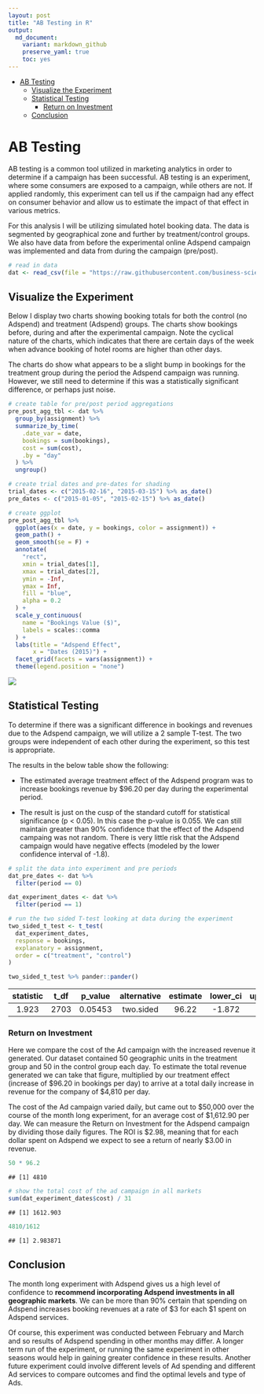 ```yaml
---
layout: post
title: "AB Testing in R"
output:
  md_document:
    variant: markdown_github
    preserve_yaml: true
    toc: yes
---
```


-   [AB Testing](#ab-testing)
    -   [Visualize the Experiment](#visualize-the-experiment)
    -   [Statistical Testing](#statistical-testing)
        -   [Return on Investment](#return-on-investment)
    -   [Conclusion](#conclusion)

# AB Testing

AB testing is a common tool utilized in marketing analytics in order to
determine if a campaign has been successful. AB testing is an
experiment, where some consumers are exposed to a campaign, while others
are not. If applied randomly, this experiment can tell us if the
campaign had any effect on consumer behavior and allow us to estimate
the impact of that effect in various metrics.

For this analysis I will be utilizing simulated hotel booking data. The
data is segmented by geographical zone and further by treatment/control
groups. We also have data from before the experimental online Adspend
campaign was implemented and data from during the campaign (pre/post).

``` r
# read in data
dat <- read_csv(file = "https://raw.githubusercontent.com/business-science/free_r_tips/refs/heads/master/073_ab_testing_infer/data/hotel_bookings_geo_experiment.csv")
```




## Visualize the Experiment

Below I display two charts showing booking totals for both the control
(no Adspend) and treatment (Adspend) groups. The charts show bookings
before, during and after the experimental campaign. Note the cyclical
nature of the charts, which indicates that there are certain days of the
week when advance booking of hotel rooms are higher than other days.

The charts do show what appears to be a slight bump in bookings for the
treatment group during the period the Adspend campaign was running.
However, we still need to determine if this was a statistically
significant difference, or perhaps just noise.

``` r
# create table for pre/post period aggregations
pre_post_agg_tbl <- dat %>% 
  group_by(assignment) %>% 
  summarize_by_time(
    .date_var = date,
    bookings = sum(bookings),
    cost = sum(cost),
    .by = "day"
  ) %>% 
  ungroup()

# create trial dates and pre-dates for shading
trial_dates <- c("2015-02-16", "2015-03-15") %>% as_date()
pre_dates <- c("2015-01-05", "2015-02-15") %>% as_date()

# create ggplot
pre_post_agg_tbl %>% 
  ggplot(aes(x = date, y = bookings, color = assignment)) +
  geom_path() +
  geom_smooth(se = F) +
  annotate(
    "rect",
    xmin = trial_dates[1],
    xmax = trial_dates[2],
    ymin = -Inf,
    ymax = Inf,
    fill = "blue",
    alpha = 0.2
  ) +
  scale_y_continuous(
    name = "Bookings Value ($)",
    labels = scales::comma
  ) + 
  labs(title = "Adspend Effect",
       x = "Dates (2015)") +
  facet_grid(facets = vars(assignment)) +
  theme(legend.position = "none")
```

![]({{site.url}}/assets/img/unnamed-chunk-3-1.png)



## Statistical Testing

To determine if there was a significant difference in bookings and
revenues due to the Adspend campaign, we will utilize a 2 sample T-test.
The two groups were independent of each other during the experiment, so
this test is appropriate.

The results in the below table show the following:

-   The estimated average treatment effect of the Adspend program was to
    increase bookings revenue by $96.20 per day during the experimental
    period.

-   The result is just on the cusp of the standard cutoff for
    statistical significance (p < 0.05). In this case the p-value is
    0.055. We can still maintain greater than 90% confidence that the
    effect of the Adspend campaing was not random. There is very little
    risk that the Adspend campaign would have negative effects (modeled
    by the lower confidence interval of -1.8).

``` r
# split the data into experiment and pre periods
dat_pre_dates <- dat %>% 
  filter(period == 0)

dat_experiment_dates <- dat %>% 
  filter(period == 1)
```

``` r
# run the two sided T-test looking at data during the experiment
two_sided_t_test <- t_test(
  dat_experiment_dates,
  response = bookings,
  explanatory = assignment,
  order = c("treatment", "control")
)

two_sided_t_test %>% pander::pander()
```

| statistic | t_df | p_value | alternative | estimate | lower_ci | upper_ci |
|:---------:|:----:|:-------:|:-----------:|:--------:|:--------:|:--------:|
|   1.923   | 2703 | 0.05453 |  two.sided  |  96.22   |  -1.872  |  194.3   |



### Return on Investment

Here we compare the cost of the Ad campaign with the increased revenue
it generated. Our dataset contained 50 geographic units in the treatment
group and 50 in the control group each day. To estimate the total
revenue generated we can take that figure, multiplied by our treatment
effect (increase of $96.20 in bookings per day) to arrive at a total
daily increase in revenue for the company of $4,810 per day.

The cost of the Ad campaign varied daily, but came out to $50,000 over
the course of the month long experiment, for an average cost of
$1,612.90 per day. We can measure the Return on Investment for the
Adspend campaign by dividing those daily figures. The ROI is $2.98,
meaning that for each dollar spent on Adspend we expect to see a return
of nearly $3.00 in revenue.

``` r
50 * 96.2
```

    ## [1] 4810

``` r
# show the total cost of the ad campaign in all markets
sum(dat_experiment_dates$cost) / 31
```

    ## [1] 1612.903

``` r
4810/1612
```

    ## [1] 2.983871



## Conclusion

The month long experiment with Adspend gives us a high level of
confidence to **recommend incorporating Adspend investments in all
geographic markets**. We can be more than 90% certain that spending on
Adspend increases booking revenues at a rate of $3 for each $1 spent on
Adspend services.

Of course, this experiment was conducted between February and March and
so results of Adspend spending in other months may differ. A longer term
run of the experiment, or running the same experiment in other seasons
would help in gaining greater confidence in these results. Another
future experiment could involve different levels of Ad spending and
different Ad services to compare outcomes and find the optimal levels
and type of Ads.
